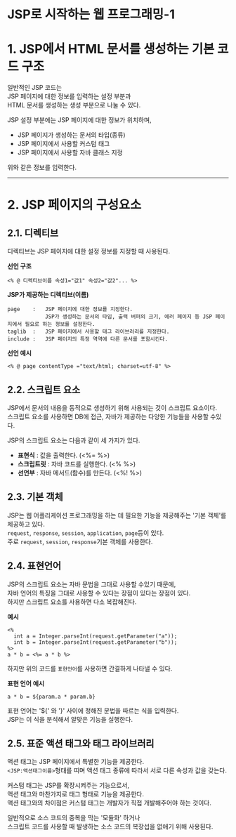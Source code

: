 JSP로 시작하는 웹 프로그래밍-1
=======================
# 1. JSP에서 HTML 문서를 생성하는 기본 코드 구조
일반적인 JSP 코드는   
JSP 페이지에 대한 정보를 입력하는 설정 부분과  
HTML 문서를 생성하는 생성 부분으로 나눌 수 있다.  
   
JSP 설정 부분에는 JSP 페이지에 대한 정보가 위치하며,  
  
* JSP 페이지가 생성하는 문서의 타입(종류) 
* JSP 페이지에서 사용할 커스텀 태그
* JSP 페이지에서 사용할 자바 클래스 지정  
  
위와 같은 정보를 입력한다.   

***
# 2. JSP 페이지의 구성요소 
## 2.1. 디렉티브
디렉티브는 JSP 페이지에 대한 설정 정보를 지정할 때 사용된다.  
  
**선언 구조**
```
<% @ 디렉티브이름 속성1="값1" 속성2="값2"... %>
```
**JSP가 제공하는 디렉티브(이름)**
```
page    :   JSP 페이지에 대한 정보를 지정한다. 
            JSP가 생성하는 문서의 타입, 출력 버퍼의 크기, 에러 페이지 등 JSP 페이지에서 필요로 하는 정보를 설정한다.
taglib  :   JSP 페이지에서 사용할 태그 라이브러리를 지정한다.  
include :   JSP 페이지의 특정 역역에 다른 문서를 포함시킨다.
```
**선언 예시**
```
<% @ page contentType ="text/html; charset=utf-8" %>
```
## 2.2. 스크립트 요소
JSP에서 문서의 내용을 동적으로 생성하기 위해 사용되는 것이 스크립트 요소이다.  
스크립트 요소를 사용하면 DB에 접근, 자바가 제공하는 다양한 기능들을 사용할 수있다.  
  
JSP의 스크립트 요소는 다음과 같이 세 가지가 있다.  
  
* **표현식** : 값을 출력한다. (<%= %>)  
* **스크립트릿** : 자바 코드를 실행한다. (<% %>)  
* **선언부** : 자바 메서드(함수)를 만든다. (<%! %>)  
  
## 2.3. 기본 객체
JSP는 웹 어플리케이션 프로그래밍을 하는 데 필요한 기능을 제공해주는 '기본 객체'를 제공하고 있다.    
```request```, ```response```, ```session```, ```application```, ```page```등이 있다.    
주로 ```request```, ```session```, ```response```기본 객체를 사용한다.    

## 2.4. 표현언어
JSP의 스크립트 요소는 자바 문법을 그대로 사용할 수있기 때문에,      
자바 언어의 특징을 그대로 사용할 수 있다는 장점이 있다는 장점이 있다.     
하지만 스크립트 요소를 사용하면 다소 복잡해진다.        
    
**예시**
```
<%
  int a = Integer.parseInt(request.getParameter("a"));
  int b = Integer.parseInt(request.getParameter("b"));
%>
a * b = <%= a * b %>
```
하지만 위의 코드를 ```표현언어```를 사용하면 간결하게 나타낼 수 있다.  
  
**표현 언어 예시**  
```
a * b = ${param.a * param.b}
```
표현 언어는 '${' 와 '}' 사이에 정해진 문법을 따르는 식을 입력한다.     
JSP는 이 식을 분석해서 알맞은 기능을 실행한다.     
  
## 2.5. 표준 액션 태그와 태그 라이브러리
액션 태그는 JSP 페이지에서 특별한 기능을 제공한다.  
```<JSP:액션태그이름>```형태를 띠며 액션 태그 종류에 따라서 서로 다른 속성과 값을 갖는다.  
  
커스텀 태그는 JSP를 확장시켜주는 기능으로서,  
액션 태그와 마찬가지로 태그 형태로 기능을 제공한다.  
액션 태그와의 차이점은 커스텀 태그는 개발자가 직접 개발해주어야 하는 것이다.  
  
일반적으로 소스 코드의 중복을 막는 '모듈화' 하거나  
스크립트 코드를 사용할 때 발생하는 소스 코드의 복장섭을 없애기 위해 사용된다.  
  
